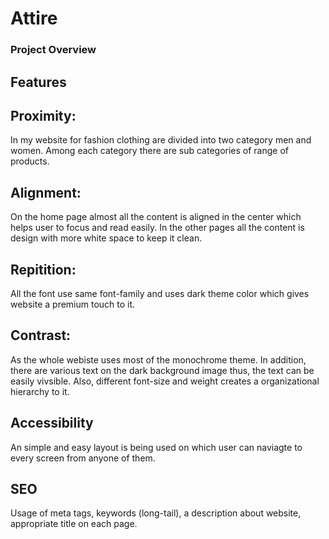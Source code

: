# Attire
### Project Overview

## Features

## Proximity:
In my website for fashion clothing are divided into two category men and women. Among each category there are sub categories of range of products.
## Alignment:
On the home page almost all the content is aligned in the center which helps user to focus and read easily. In the other pages all the content is design with more white space to keep it clean.
## Repitition:
All the font use same font-family and uses dark theme color which gives website a premium touch to it.
## Contrast:
As the whole webiste uses most of the monochrome theme. In addition, there are various text on the dark background image thus, the text can be easily vivsible. Also, different font-size and weight creates a organizational hierarchy to it.
## Accessibility
An simple and easy layout is being used on which user can naviagte to every screen from anyone of them.
## SEO
Usage of meta tags, keywords (long-tail), a description about website, appropriate title on each page.
